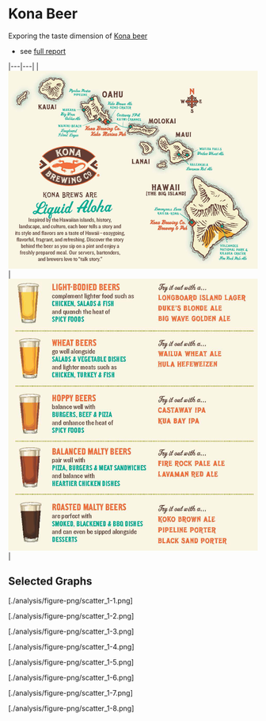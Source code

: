 Kona Beer 
=========

Exporing the taste dimension of [Kona beer](http://konabrewingco.com/)

- see [full report](./analysis/kona-beer.md) 

|---|---|
|![](./images/map.png)   |![](./images/beer_types.png)   |


## Selected Graphs

[./analysis/figure-png/scatter_1-1.png]

[./analysis/figure-png/scatter_1-2.png]

[./analysis/figure-png/scatter_1-3.png]

[./analysis/figure-png/scatter_1-4.png]

[./analysis/figure-png/scatter_1-5.png]

[./analysis/figure-png/scatter_1-6.png]

[./analysis/figure-png/scatter_1-7.png]

[./analysis/figure-png/scatter_1-8.png]



